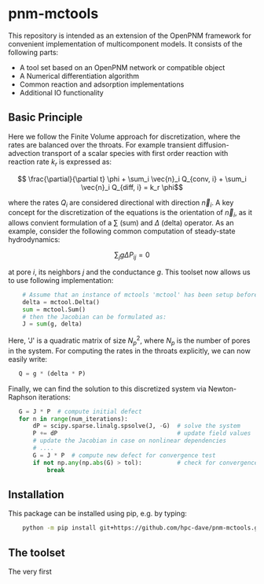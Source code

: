 # pnm-mctools
This repository is intended as an extension of the OpenPNM framework for convenient implementation of multicomponent models. It consists of the following parts:
- A tool set based on an OpenPNM network or compatible object
- A Numerical differentiation algorithm
- Common reaction and adsorption implementations
- Additional IO functionality

## Basic Principle
Here we follow the Finite Volume approach for discretization, where the rates are balanced over the throats. 
For example transient diffusion-advection transport of a scalar species with first order reaction with reaction rate $`k_r`$ is expressed as:
```math
 \frac{\partial}{\partial t} \phi + \sum_i \vec{n}_i Q_{conv, i} + \sum_i \vec{n}_i Q_{diff, i} = k_r \phi
```
where the rates $`Q_i`$ are considered directional with direction $`\vec{n}_i`$. A key concept for the discretization of the equations is the orientation of $`\vec{n}_i`$, as it allows convient formulation of a $`\sum`$ (sum) and $`\Delta`$ (delta) operator. As an example, consider the following common computation of steady-state hydrodynamics:
```math
    \sum_j g \Delta P_{ij} = 0
```
at pore $`i`$, its neighbors $`j`$ and the conductance $`g`$. This toolset now allows us to use following implementation:
```python
    # Assume that an instance of mctools 'mctool' has been setup before:
    delta = mctool.Delta()
    sum = mctool.Sum()
    # then the Jacobian can be formulated as:
    J = sum(g, delta)
```
Here, 'J' is a quadratic matrix of size $`N_p^2`$, where $`N_p`$ is the number of pores in the system.
For computing the rates in the throats explicitly, we can now easily write:
```python
   Q = g * (delta * P)
```
Finally, we can find the solution to this discretized system via Newton-Raphson iterations:
```python
   G = J * P  # compute initial defect
   for n in range(num_iterations):
       dP = scipy.sparse.linalg.spsolve(J, -G)  # solve the system
       P += dP                                  # update field values
       # update the Jacobian in case on nonlinear dependencies
       # ....
       G = J * P  # compute new defect for convergence test
       if not np.any(np.abs(G) > tol):          # check for convergence
           break
```

## Installation
This package can be installed using pip, e.g. by typing:
```bash
    python -m pip install git+https://github.com/hpc-dave/pnm-mctools.git
```

## The toolset
The very first 

